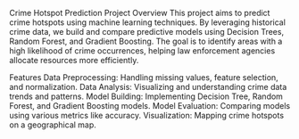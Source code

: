 Crime Hotspot Prediction
Project Overview
This project aims to predict crime hotspots using machine learning techniques. By leveraging historical crime data, we build and compare predictive models using Decision Trees, Random Forest, and Gradient Boosting. The goal is to identify areas with a high likelihood of crime occurrences, helping law enforcement agencies allocate resources more efficiently.

Features
Data Preprocessing: Handling missing values, feature selection, and normalization.
Data Analysis: Visualizing and understanding crime data trends and patterns.
Model Building: Implementing Decision Tree, Random Forest, and Gradient Boosting models.
Model Evaluation: Comparing models using various metrics like accuracy.
Visualization: Mapping crime hotspots on a geographical map.
